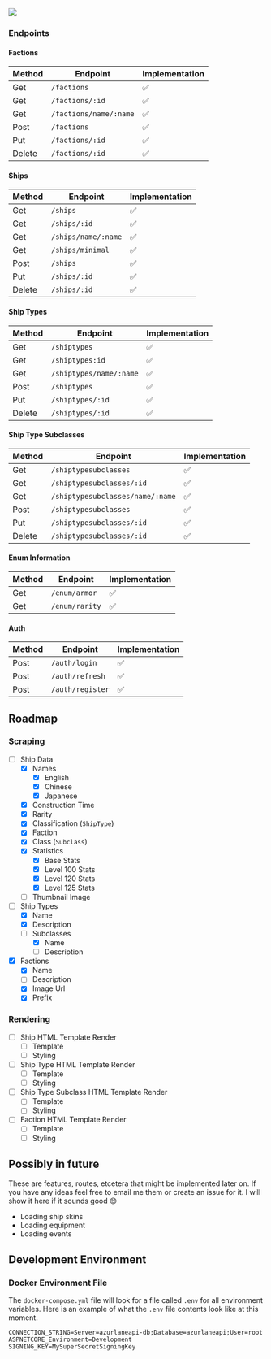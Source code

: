 ![](https://cdn.myuuiii.com/projects/azurlaneapi/repo-header.jpg)

### Endpoints

#### Factions

| Method | Endpoint               | Implementation |
| ------ | ---------------------- | -------------- |
| Get    | `/factions`            | ✅              |
| Get    | `/factions/:id`        | ✅              |
| Get    | `/factions/name/:name` | ✅              |
| Post   | `/factions`            | ✅              |
| Put    | `/factions/:id`        | ✅              |
| Delete | `/factions/:id`        | ✅              |

#### Ships

| Method | Endpoint            | Implementation |
| ------ | ------------------- | -------------- |
| Get    | `/ships`            | ✅              |
| Get    | `/ships/:id`        | ✅              |
| Get    | `/ships/name/:name` | ✅              |
| Get    | `/ships/minimal`    | ✅              |
| Post   | `/ships`            | ✅              |
| Put    | `/ships/:id`        | ✅              |
| Delete | `/ships/:id`        | ✅              |

#### Ship Types

| Method | Endpoint                | Implementation |
| ------ | ----------------------- | -------------- |
| Get    | `/shiptypes`            | ✅              |
| Get    | `/shiptypes:id`         | ✅              |
| Get    | `/shiptypes/name/:name` | ✅              |
| Post   | `/shiptypes`            | ✅              |
| Put    | `/shiptypes/:id`        | ✅              |
| Delete | `/shiptypes/:id`        | ✅              |

#### Ship Type Subclasses

| Method | Endpoint                         | Implementation |
| ------ | -------------------------------- | -------------- |
| Get    | `/shiptypesubclasses`            | ✅              |
| Get    | `/shiptypesubclasses/:id`        | ✅              |
| Get    | `/shiptypesubclasses/name/:name` | ✅              |
| Post   | `/shiptypesubclasses`            | ✅              |
| Put    | `/shiptypesubclasses/:id`        | ✅              |
| Delete | `/shiptypesubclasses/:id`        | ✅              |

#### Enum Information

| Method | Endpoint       | Implementation |
| ------ | -------------- | -------------- |
| Get    | `/enum/armor`  | ✅              |
| Get    | `/enum/rarity` | ✅              |

#### Auth

| Method | Endpoint         | Implementation |
| ------ | ---------------- | -------------- |
| Post   | `/auth/login`    | ✅              |
| Post   | `/auth/refresh`  | ✅              |
| Post   | `/auth/register` | ✅              |

## Roadmap

### Scraping

- [ ] Ship Data
  - [x] Names
    - [x] English
    - [x] Chinese
    - [x] Japanese
  - [x] Construction Time
  - [x] Rarity
  - [x] Classification (`ShipType`)
  - [x] Faction
  - [x] Class (`Subclass`)
  - [x] Statistics
    - [x] Base Stats
    - [x] Level 100 Stats
    - [x] Level 120 Stats
    - [x] Level 125 Stats
  - [ ] Thumbnail Image
- [ ] Ship Types
  - [x] Name
  - [x] Description
  - [ ] Subclasses
    - [x] Name
    - [ ] Description
- [x] Factions
  - [x] Name
  - [ ] Description
  - [x] Image Url
  - [x] Prefix

### Rendering

- [ ] Ship HTML Template Render
  - [ ] Template
  - [ ] Styling
- [ ] Ship Type HTML Template Render
  - [ ] Template
  - [ ] Styling
- [ ] Ship Type Subclass HTML Template Render
  - [ ] Template
  - [ ] Styling
- [ ] Faction HTML Template Render
  - [ ] Template
  - [ ] Styling

## Possibly in future

These are features, routes, etcetera that might be implemented later on. If you have any ideas feel free to email me them or create an issue for it. I will show it here if it sounds good 😊

- Loading ship skins
- Loading equipment
- Loading events

## Development Environment

### Docker Environment File

The `docker-compose.yml` file will look for a file called `.env` for all environment variables. Here is an example of what the `.env` file contents look like at this moment.

```env
CONNECTION_STRING=Server=azurlaneapi-db;Database=azurlaneapi;User=root
ASPNETCORE_Environment=Development
SIGNING_KEY=MySuperSecretSigningKey
```



